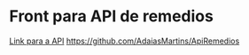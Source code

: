 # Front para API de remedios

[Link para a API](https://github.com/AdaiasMartins/ApiRemedios)
https://github.com/AdaiasMartins/ApiRemedios
